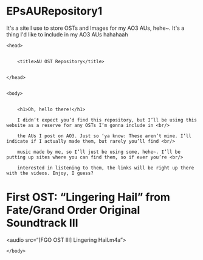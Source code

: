 # EPsAURepository1
It's a site I use to store OSTs and Images for my AO3 AUs, hehe~. It's a thing I'd like to include in my AO3 AUs hahahaah
<html>


	<head>


		<title>AU OST Repository</title>


	</head>


	<body>


		<h1>Oh, hello there!</h1>

		I didn’t expect you’d find this repository, but I’ll be using this website as a reserve for any OSTs I’m gonna include in <br/>

		the AUs I post on AO3. Just so ‘ya know: These aren’t mine. I’ll indicate if I actually made them, but rarely you’ll find <br/>

		music made by me, so I’ll just be using some, hehe~. I’ll be putting up sites where you can find them, so if ever you’re <br/>

		interested in listening to them, the links will be right up there with the videos. Enjoy, I guess?


<h1>First OST: “Lingering Hail” from Fate/Grand Order Original Soundtrack III </h1>

<audio src=“[FGO OST III] Lingering Hail.m4a”></audio>

		



	</body>

</html>

